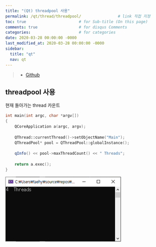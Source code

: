 ```yaml
---
title: "(Qt) threadpool 사용"
permalink: /qt/thread/threadpool/                # link 직접 지정
toc: true                       # for Sub-title (On this page)
comments: true                  # for disqus Comments
categories:                     # for categories
date: 2020-03-28 00:00:00 -0000
last_modified_at: 2020-03-28 00:00:00 -0000
sidebar:
  title: "qt"
  nav: qt
---
```


> * [Github](https://github.com/GoodayTH/qtca-1-5)

## threadpool 사용

현재 돌아가는 thread 카운트

```cpp
int main(int argc, char *argv[])
{
	QCoreApplication a(argc, argv);

	QThread::currentThread()->setObjectName("Main");
	QThreadPool* pool = QThreadPool::globalInstance();
	
	qInfo() << pool->maxThreadCount() << " Threads";

	return a.exec();
}
```

![이미지](/file/image/Qt_Core_AD_5_Image2.png)

